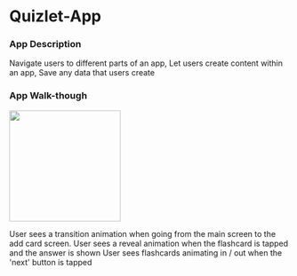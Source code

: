 # Quizlet-App
### App Description
Navigate users to different parts of an app, Let users create content within an app, Save any data that users create
### App Walk-though

<img src="http://g.recordit.co/jaoYOy7T0K.gif" width=200><br>

 User sees a transition animation when going from the main screen to the add card screen.
 User sees a reveal animation when the flashcard is tapped and the answer is shown
 User sees flashcards animating in / out when the 'next' button is tapped
